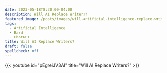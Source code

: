 ```yaml
---
date: 2023-05-18T8:30:00-04:00
description: Will AI Replace Writers?
featured_image: /posts/images/will-artificial-intelligence-replace-writers.jpg
tags:
  - Artificial Intelligence
  - Bard
  - ChatGPT
title: Will AI Replace Writers?
draft: false
spellcheck: off
---
```


{{< youtube id="pEgreiJV3AI" title="Will AI Replace Writers?" >}}
